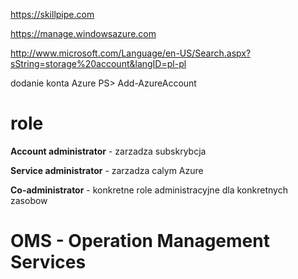 https://skillpipe.com

https://manage.windowsazure.com

http://www.microsoft.com/Language/en-US/Search.aspx?sString=storage%20account&langID=pl-pl

dodanie konta Azure
PS> Add-AzureAccount

# role

**Account administrator** - zarzadza subskrybcja

**Service administrator** - zarzadza calym Azure

**Co-administrator** - konkretne role administracyjne dla konkretnych zasobow

# OMS - Operation Management Services
